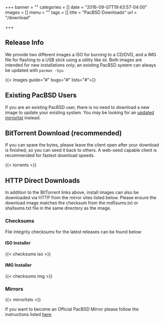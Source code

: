 +++
banner = ""
categories = []
date = "2016-09-07T19:43:57-04:00"
images = []
menu = ""
tags = []
title = "PacBSD Downloads"
url = "/download"

+++

## Release Info

We provide two different images a ISO for burning to a CD/DVD, and a IMG file for
flashing to a USB stick using a utility like `dd`.  Both images are intended for
new installations only; an existing PacBSD system can always be updated with
`pacman -Syu`.

{{< images guide="#" bugs="#" lists="#">}}

## Existing PacBSD Users

If you are an existing PacBSD user, there is no need to download a new image to
update your existing system. You may be looking for an [updated mirrorlist](/mirrors/)
instead.

## BitTorrent Download (recommended)

If you can spare the bytes, please leave the client open after your download is
finished, so you can seed it back to others. A web-seed capable client is
recommended for fastest download speeds.

{{< torrents >}}

## HTTP Direct Downloads

In addition to the BitTorrent links above, install images can also be downloaded
via HTTP from the mirror sites listed below. Please ensure the download image
matches the checksum from the md5sums.txt or sha1sums.txt file in the same
directory as the image.

### Checksums

File integrity checksums for the latest releases can be found below:

#### ISO Installer

{{< checksums iso >}}

#### IMG Installer

{{< checksums img >}}

### Mirrors

{{< mirrorlists >}}

If you want to become an Official PacBSD Mirror please follow the
instructions listed
[here](https://wiki.pacbsd.org/index.php/DeveloperWiki:NewMirrors).
